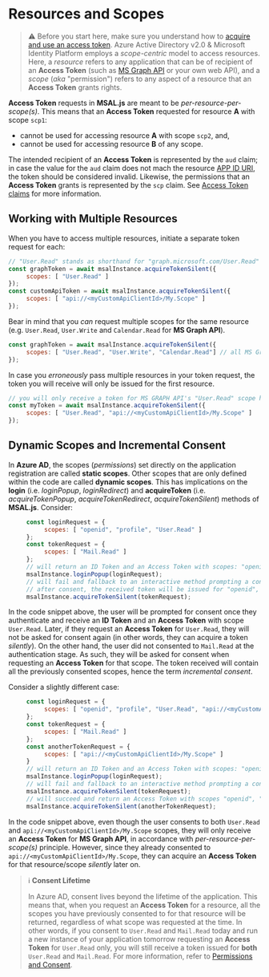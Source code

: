 # Resources and Scopes

> :warning: Before you start here, make sure you understand how to [acquire and use an access token](https://github.com/AzureAD/microsoft-authentication-library-for-js/blob/dev/lib/msal-browser/docs/acquire-token.md).
Azure Active Directory v2.0 & Microsoft Identity Platform employs a *scope-centric* model to access resources. Here, a *resource* refers to any application that can be of recipient of an **Access Token** (such as [MS Graph API](https://docs.microsoft.com/graph/overview) or your own web API), and a *scope* (*aka* "permission") refers to any aspect of a resource that an **Access Token** grants rights.

**Access Token** requests in **MSAL.js** are meant to be *per-resource-per-scope(s)*. This means that an **Access Token** requested for resource **A** with scope `scp1`:

- cannot be used for accessing resource **A** with scope `scp2`, and,
- cannot be used for accessing resource **B** of any scope.

The intended recipient of an **Access Token** is represented by the `aud` claim; in case the value for the `aud` claim does not mach the resource [APP ID URI](https://docs.microsoft.com/azure/active-directory/develop/scenario-protected-web-api-app-registration), the token should be considered invalid. Likewise, the permissions that an **Access Token** grants is represented by the `scp` claim. See [ Access Token claims](https://docs.microsoft.com/azure/active-directory/develop/access-tokens#payload-claims) for more information.

## Working with Multiple Resources

When you have to access multiple resources, initiate a separate token request for each:

 ```javascript
 // "User.Read" stands as shorthand for "graph.microsoft.com/User.Read"
 const graphToken = await msalInstance.acquireTokenSilent({
      scopes: [ "User.Read" ]
 });
 const customApiToken = await msalInstance.acquireTokenSilent({
      scopes: [ "api://<myCustomApiClientId>/My.Scope" ]
 });
 ```

Bear in mind that you *can* request multiple scopes for the same resource (e.g. `User.Read`, `User.Write` and `Calendar.Read` for **MS Graph API**).

 ```javascript
 const graphToken = await msalInstance.acquireTokenSilent({
      scopes: [ "User.Read", "User.Write", "Calendar.Read"] // all MS Graph API scopes
 });
 ```

In case you *erroneously* pass multiple resources in your token request, the token you will receive will only be issued for the first resource.

 ```javascript
 // you will only receive a token for MS GRAPH API's "User.Read" scope here
 const myToken = await msalInstance.acquireTokenSilent({
      scopes: [ "User.Read", "api://<myCustomApiClientId>/My.Scope" ]
 });
 ```

## Dynamic Scopes and Incremental Consent

In **Azure AD**, the scopes (*permissions*) set directly on the application registration are called **static scopes**. Other scopes that are only defined within the code are called **dynamic scopes**. This has implications on the **login** (i.e. *loginPopup*, *loginRedirect*) and **acquireToken** (i.e. *acquireTokenPopup*, *acquireTokenRedirect*, *acquireTokenSilent*) methods of **MSAL.js**. Consider:

 ```javascript
      const loginRequest = {
           scopes: [ "openid", "profile", "User.Read" ]
      };
      const tokenRequest = {
           scopes: [ "Mail.Read" ]
      };
      // will return an ID Token and an Access Token with scopes: "openid", "profile" and "User.Read"
      msalInstance.loginPopup(loginRequest);
      // will fail and fallback to an interactive method prompting a consent screen
      // after consent, the received token will be issued for "openid", "profile" ,"User.Read" and "Mail.Read" combined
      msalInstance.acquireTokenSilent(tokenRequest);
 ```

In the code snippet above, the user will be prompted for consent once they authenticate and receive an **ID Token** and an **Access Token** with scope `User.Read`. Later, if they request an **Access Token** for `User.Read`, they will not be asked for consent again (in other words, they can acquire a token *silently*). On the other hand, the user did not consented to `Mail.Read` at the authentication stage. As such, they will be asked for consent when requesting an **Access Token** for that scope. The token received will contain all the previously consented scopes, hence the term *incremental consent*.

Consider a slightly different case:

 ```javascript
      const loginRequest = {
           scopes: [ "openid", "profile", "User.Read", "api://<myCustomApiClientId>/My.Scope" ]
      };
      const tokenRequest = {
           scopes: [ "Mail.Read" ]
      };
      const anotherTokenRequest = {
           scopes: [ "api://<myCustomApiClientId>/My.Scope" ]
      }
      // will return an ID Token and an Access Token with scopes: "openid", "profile" and "User.Read"
      msalInstance.loginPopup(loginRequest);
      // will fail and fallback to an interactive method prompting a consent screen
      msalInstance.acquireTokenSilent(tokenRequest);
      // will succeed and return an Access Token with scopes "openid", "profile", "User.Read" and "api://<myCustomApiClientId>/My.Scope"
      msalInstance.acquireTokenSilent(anotherTokenRequest);
 ```

In the code snippet above, even though the user consents to both `User.Read` and `api://<myCustomApiClientId>/My.Scope` scopes, they will only receive an **Access Token** for **MS Graph API**, in accordance with *per-resource-per-scope(s)* principle. However, since they already consented to `api://<myCustomApiClientId>/My.Scope`, they can acquire an **Access Token** for that resource/scope *silently* later on.

> :information_source: **Consent Lifetime**
>
> In Azure AD, consent lives beyond the lifetime of the application. This means that, when you request an **Access Token** for a resource, all the scopes you have previously consented to for that resource will be returned, regardless of what scope was requested at the time. In other words, if you consent to `User.Read` and `Mail.Read` today and run a new instance of your application tomorrow requesting an **Access Token** for `User.Read` only, you will still receive a token issued for **both** `User.Read` and `Mail.Read`. For more information, refer to [Permissions and Consent](https://docs.microsoft.com/azure/active-directory/develop/v2-permissions-and-consent#using-permissions).

